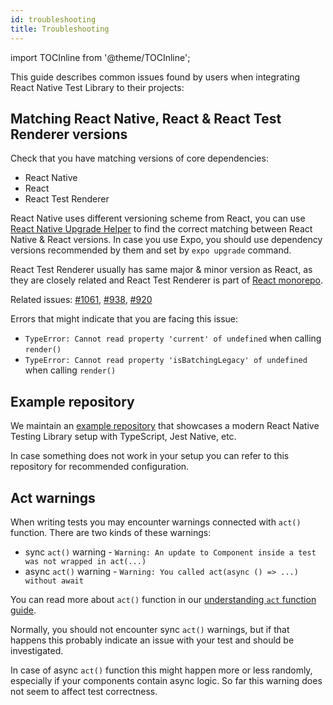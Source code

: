 ```yaml
---
id: troubleshooting
title: Troubleshooting
---
```

import TOCInline from '@theme/TOCInline';

This guide describes common issues found by users when integrating React Native Test Library to their projects:

<TOCInline toc={toc} />

## Matching React Native, React & React Test Renderer versions

Check that you have matching versions of core dependencies:

- React Native
- React
- React Test Renderer

React Native uses different versioning scheme from React, you can use [React Native Upgrade Helper](https://react-native-community.github.io/upgrade-helper/) to find the correct matching between React Native & React versions. In case you use Expo, you should use dependency versions recommended by them and set by `expo upgrade` command.

React Test Renderer usually has same major & minor version as React, as they are closely related and React Test Renderer is part of [React monorepo](https://github.com/facebook/react).

Related issues: [#1061](https://github.com/callstack/react-native-testing-library/issues/1061), [#938](https://github.com/callstack/react-native-testing-library/issues/938), [#920](https://github.com/callstack/react-native-testing-library/issues/920)

Errors that might indicate that you are facing this issue:

- `TypeError: Cannot read property 'current' of undefined` when calling `render()`
- `TypeError: Cannot read property 'isBatchingLegacy' of undefined` when calling `render()`

## Example repository

We maintain an [example repository](https://github.com/callstack/react-native-testing-library/tree/main/examples/basic) that showcases a modern React Native Testing Library setup with TypeScript, Jest Native, etc.

In case something does not work in your setup you can refer to this repository for recommended configuration.

## Act warnings

When writing tests you may encounter warnings connected with `act()` function. There are two kinds of these warnings:

- sync `act()` warning - `Warning: An update to Component inside a test was not wrapped in act(...)`
- async `act()` warning - `Warning: You called act(async () => ...) without await`

You can read more about `act()` function in our [understanding `act` function guide](https://callstack.github.io/react-native-testing-library/docs/understanding-act).

Normally, you should not encounter sync `act()` warnings, but if that happens this probably indicate an issue with your test and should be investigated.

In case of async `act()` function this might happen more or less randomly, especially if your components contain async logic. So far this warning does not seem to affect test correctness.
